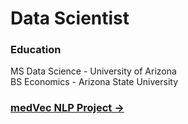 # Data Scientist 

### Education

MS Data Science - University of Arizona<br>
BS Economics - Arizona State University


### [medVec NLP Project →](./medVec/)

